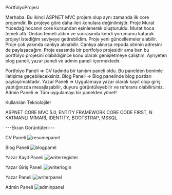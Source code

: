 PortfolyoProjesi

Merhaba. Bu ikinci ASPNET MVC projem olup aynı zamanda ilk core projemdir. İlk projeye göre daha ileri konulara değinilmiştir. Proje Murat Yücedağ hocanın core kursundan esinlenerek oluşturuldu. Murat hoca temeli attı. Ondan temeli aldım ve sonrasında kendi yorumumu katarak projeyi istediğim seviyeye getirebildim. Proje yeni güncellemeler alabilir. Proje çok yakında canlıya alınabilir. Canlıya alınırsa repoda sitenin adresini de paylaşacağım. Proje esasında bir portfolyo projesidir ama ben bu portfolyo projesini olabildiğince konu olarak genişletmeye çalıştım. Ayrıyeten blog paneli, yazar paneli ve admin paneli içermektedir.

Portfolyo Paneli => CV tadında bir tanıtım paneli oldu. Bu panelden benimle iletişime geçebileceksiniz.
Blog Paneli => Blog panelinde blog postları paylaşılmaktadır.
Yazar Paneli => Uygulamaya yazar olarak kayıt olup giriş yaptığınızda mesajlaşabilir, duyuru görüntüleyebilir ve referans olabilirsiniz.
Admin Paneli => Tüm uygulamayı bir panelden yönet!

Kullanılan Teknolojiler

ASPNET CORE MVC 5.0,
ENTITY FRAMEWORK CORE CODE FIRST,
N KATMANLI MİMARİ,
IDENTITY,
BOOTSTRAP,
MSSQL

---Ekran Görüntüleri---

CV Paneli
![resumepanel](https://user-images.githubusercontent.com/83928393/163381294-dde88c96-e15b-428b-997f-85eaed70f0a6.png)

Blog Paneli
![blogpanel](https://user-images.githubusercontent.com/83928393/163381296-2c744802-dbf6-4764-9ec2-899ccedae115.png)

Yazar Kayıt Paneli
![writerregister](https://user-images.githubusercontent.com/83928393/163381299-c43172c9-495b-4713-8614-799284d7b067.png)

Yazar Giriş Paneli
![writerlogin](https://user-images.githubusercontent.com/83928393/163381301-e448c36c-f386-4a19-ab43-6f2d6960d08a.png)

Yazar Paneli
![writerpanel](https://user-images.githubusercontent.com/83928393/163381304-af8b6176-1fd0-4732-94e8-e4fac4db094c.png)

Admin Paneli
![adminpanel](https://user-images.githubusercontent.com/83928393/163381313-133c359a-c592-4122-b843-6b9cc6e5f0b6.png)
